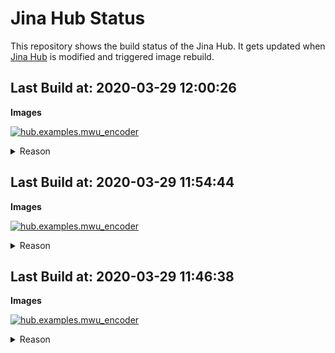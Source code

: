 # Jina Hub Status

This repository shows the build status of the Jina Hub. It gets updated when [Jina Hub](https://github.com/jina-ai/jina-hub/) is modified and triggered image rebuild.

<!-- START_BUILD_BADGE --><!-- END_BUILD_BADGE -->

## Last Build at: 2020-03-29 12:00:26 

**Images**

[![hub.examples.mwu_encoder](https://img.shields.io/badge/hub.examples.mwu__encoder-success-success?style=flat-square)](https://hub.docker.com/repository/docker/jinaai/hub.examples.mwu_encoder)

<details>

<summary>Reason</summary>

master got pushed
builder is updated need to rebuild all images

</details>

## Last Build at: 2020-03-29 11:54:44 

**Images**

[![hub.examples.mwu_encoder](https://img.shields.io/badge/hub.examples.mwu__encoder-success-success?style=flat-square)](https://hub.docker.com/repository/docker/jinaai/hub.examples.mwu_encoder)

<details>

<summary>Reason</summary>

master got pushed
builder is updated need to rebuild all images

</details>

## Last Build at: 2020-03-29 11:46:38 

**Images**

[![hub.examples.mwu_encoder](https://img.shields.io/badge/hub.examples.mwu__encoder-success-success?style=flat-square)](https://hub.docker.com/repository/docker/jinaai/hub.examples.mwu_encoder)

<details>

<summary>Reason</summary>

```text
master got pushed
builder is updated need to rebuild all images```


</details>

## Last Build at: 2020-03-29 10:51:21 

**Images**

[![hub.examples.mwu_encoder](https://img.shields.io/badge/hub.examples.mwu__encoder-success-success?style=flat-square)](https://hub.docker.com/repository/docker/jinaai/hub.examples.mwu_encoder)

<details>

<summary>Reason</summary>

```text
master got pushed
builder is updated need to rebuild all images```


</details>

## Last Build at: 2020-03-29 10:41:33 

**Images**

[![hub.examples.mwu_encoder](https://img.shields.io/badge/hub.examples.mwu__encoder-success-success?style=flat-square)](https://hub.docker.com/repository/docker/jinaai/hub.examples.mwu_encoder)

<details>
<summary>Reason</summary>



```text
master got pushed
builder is updated need to rebuild all images```
</details>

## Last Build at: 2020-03-29 10:40:41 

**Images**

[![hub.examples.mwu_encoder](https://img.shields.io/badge/hub.examples.mwu__encoder-success-success?style=flat-square)](https://hub.docker.com/repository/docker/jinaai/hub.examples.mwu_encoder)

<details>
<summary>Reason</summary>



```text
master got pushed
builder is updated need to rebuild all images```
</details>

## Last Build at: 2020-03-26 21:05:16 

**Reason**

```text
master got pushed
builder is updated need to rebuild all images
{'/home/runner/work/jina-hub/jina-hub/main/hub/examples/mwu_encoder'} are updated and need to be rebuilt
```

**Images**

[![hub.examples.mwu_encoder](https://img.shields.io/badge/hub.examples.mwu__encoder-success-success?style=flat-square)](https://hub.docker.com/repository/docker/jinaai/hub.examples.mwu_encoder)

## Last Build at: 2020-03-26 20:57:14

**Reason**

```text
master got pushed
builder is updated need to rebuild all images
{'/home/runner/work/jina-hub/jina-hub/main/hub/examples/mwu_encoder'} are updated and need to be rebuilt
```

**Images**

[![hub.examples.mwu_encoder](https://img.shields.io/badge/hub.examples.mwu__encoder-success-success?style=flat-square)](https://hub.docker.com/repository/docker/jinaai/hub.examples.mwu_encoder)
